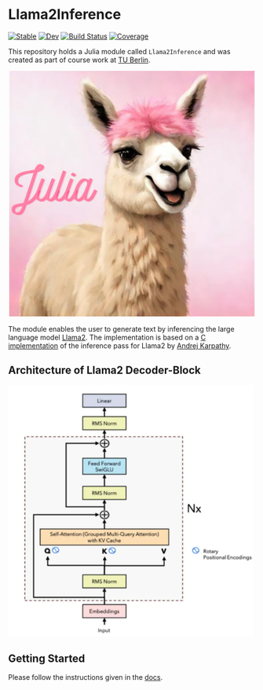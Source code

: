 # Llama2Inference

[![Stable](https://img.shields.io/badge/docs-stable-blue.svg)](https://yangfelix.github.io/Llama2Inference.jl/stable/)
[![Dev](https://img.shields.io/badge/docs-dev-blue.svg)](https://yangfelix.github.io/Llama2Inference.jl/dev/)
[![Build Status](https://github.com/yangfelix/Llama2Inference.jl/actions/workflows/CI.yml/badge.svg?branch=main)](https://github.com/yangfelix/Llama2Inference.jl/actions/workflows/CI.yml?query=branch%3Amain)
[![Coverage](https://codecov.io/gh/yangfelix/Llama2Inference.jl/branch/main/graph/badge.svg)](https://codecov.io/gh/yangfelix/Llama2Inference.jl)

This repository holds a Julia module called `Llama2Inference` and was created as part of course work at [TU Berlin](https://www.tu.berlin/).

<p align="center">
  <img src="assets/llama_julia.png" width="500" height="500" alt="Cute Llama">
</p>


The module enables the user to generate text by inferencing the large language model [Llama2](https://llama.meta.com/llama2/). The implementation is based on a [C implementation](https://github.com/karpathy/llama2.c/blob/master/run.c) of the inference pass for Llama2 by [Andrej Karpathy](https://github.com/karpathy).

## Architecture of Llama2 Decoder-Block
<img src="./assets/llama_architecture.png" width="500">

## Getting Started
Please follow the instructions given in the [docs](https://yangfelix.github.io/Llama2Inference.jl/dev/getting_started/).